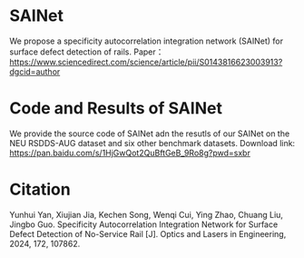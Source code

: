 # SAINet

We propose a specificity autocorrelation integration network (SAINet) for surface defect detection of rails. 
Paper：https://www.sciencedirect.com/science/article/pii/S0143816623003913?dgcid=author

# Code and Results of SAINet

We provide the source code of SAINet adn the resutls of our SAINet on the NEU RSDDS-AUG dataset and six other benchmark datasets.
Download link:
https://pan.baidu.com/s/1HjGwQot2QuBftGeB_9Ro8g?pwd=sxbr 


# Citation

Yunhui Yan, Xiujian Jia,  Kechen Song,  Wenqi Cui, Ying Zhao, Chuang Liu, Jingbo Guo.  Specificity Autocorrelation Integration Network for Surface Defect Detection of No-Service Rail [J]. Optics and Lasers in Engineering,  2024, 172, 107862. 
